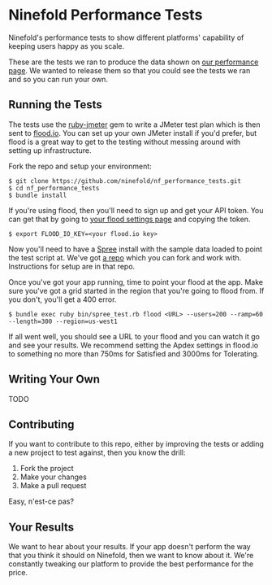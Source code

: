 Ninefold Performance Tests
==========================

Ninefold's performance tests to show different platforms' capability of keeping
users happy as you scale.

These are the tests we ran to produce the data shown on [our performance
page](http://ninefold.com/performance). We wanted to release them so that you
could see the tests we ran and so you can run your own.

Running the Tests
-----------------

The tests use the [ruby-jmeter](https://github.com/flood-io/ruby-jmeter) gem to
write a JMeter test plan which is then sent to [flood.io](http://flood.io). You
can set up your own JMeter install if you'd prefer, but flood is a great way to
get to the testing without messing around with setting up infrastructure.

Fork the repo and setup your environment:   
```
$ git clone https://github.com/ninefold/nf_performance_tests.git
$ cd nf_performance_tests
$ bundle install
```

If you're using flood, then you'll need to sign up and get your API token. You
can get that by going to [your flood settings page](https://flood.io/dashboard/settings)
and copying the token.

```
$ export FLOOD_IO_KEY=<your flood.io key>
```

Now you'll need to have a [Spree](https://github.com/spree/spree) install with
the sample data loaded to point the test script at. We've got [a
repo](https://github.com/ninefold/nf_perf_spree) which you can fork and work
with. Instructions for setup are in that repo.

Once you've got your app running, time to point your flood at the app. Make sure
you've got a grid started in the region that you're going to flood from. If you
don't, you'll get a 400 error.

```
$ bundle exec ruby bin/spree_test.rb flood <URL> --users=200 --ramp=60 --length=300 --region=us-west1
```

If all went well, you should see a URL to your flood and you can watch it go and
see your results. We recommend setting the Apdex settings in flood.io to
something no more than 750ms for Satisfied and 3000ms for Tolerating.

Writing Your Own
----------------

TODO

Contributing
------------
If you want to contribute to this repo, either by improving the tests or adding
a new project to test against, then you know the drill:

1. Fork the project
2. Make your changes
3. Make a pull request

Easy, n'est-ce pas?

Your Results
------------
We want to hear about your results. If your app doesn't perform the way that you
think it should on Ninefold, then we want to know about it. We're constantly
tweaking our platform to provide the best performance for the price.
